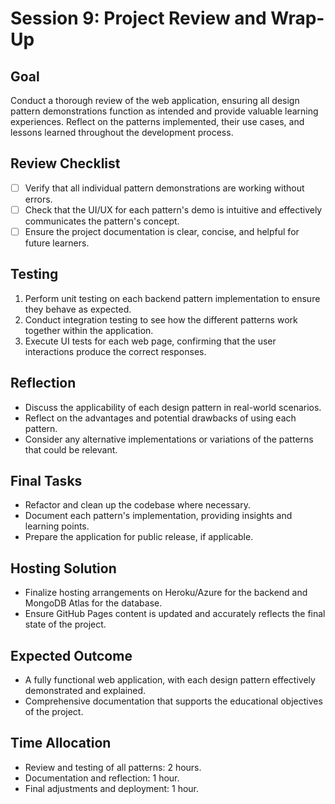# Session 9: Project Review and Wrap-Up

## Goal
Conduct a thorough review of the web application, ensuring all design pattern demonstrations function as intended and provide valuable learning experiences. Reflect on the patterns implemented, their use cases, and lessons learned throughout the development process.

## Review Checklist
- [ ] Verify that all individual pattern demonstrations are working without errors.
- [ ] Check that the UI/UX for each pattern's demo is intuitive and effectively communicates the pattern's concept.
- [ ] Ensure the project documentation is clear, concise, and helpful for future learners.

## Testing
1. Perform unit testing on each backend pattern implementation to ensure they behave as expected.
2. Conduct integration testing to see how the different patterns work together within the application.
3. Execute UI tests for each web page, confirming that the user interactions produce the correct responses.

## Reflection
- Discuss the applicability of each design pattern in real-world scenarios.
- Reflect on the advantages and potential drawbacks of using each pattern.
- Consider any alternative implementations or variations of the patterns that could be relevant.

## Final Tasks
- Refactor and clean up the codebase where necessary.
- Document each pattern's implementation, providing insights and learning points.
- Prepare the application for public release, if applicable.

## Hosting Solution
- Finalize hosting arrangements on Heroku/Azure for the backend and MongoDB Atlas for the database.
- Ensure GitHub Pages content is updated and accurately reflects the final state of the project.

## Expected Outcome
- A fully functional web application, with each design pattern effectively demonstrated and explained.
- Comprehensive documentation that supports the educational objectives of the project.

## Time Allocation
- Review and testing of all patterns: 2 hours.
- Documentation and reflection: 1 hour.
- Final adjustments and deployment: 1 hour.

